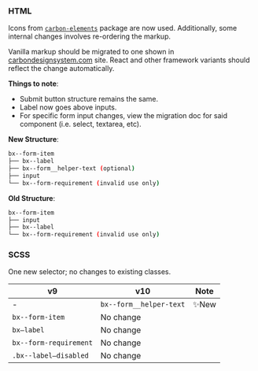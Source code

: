 ### HTML

Icons from [`carbon-elements`](https://github.com/IBM/carbon-elements) package
are now used. Additionally, some internal changes involves re-ordering the
markup.

Vanilla markup should be migrated to one shown in
[carbondesignsystem.com](https://next.carbondesignsystem.com/components/form/code)
site. React and other framework variants should reflect the change
automatically.

**Things to note**:

- Submit button structure remains the same.
- Label now goes above inputs.
- For specific form input changes, view the migration doc for said component
  (i.e. select, textarea, etc).

**New Structure**:

```bash
bx--form-item
├── bx--label
├── bx--form__helper-text (optional)
├── input
└── bx--form-requirement (invalid use only)
```

**Old Structure**:

```bash
bx--form-item
├── input
├── bx--label
└── bx--form-requirement (invalid use only)
```

### SCSS

One new selector; no changes to existing classes.

| v9                     | v10                     | Note  |
| ---------------------- | ----------------------- | ----- |
| -                      | `bx--form__helper-text` | ✨New |
| `bx--form-item`        | No change               |       |
| `bx—label`             | No change               |       |
| `bx--form-requirement` | No change               |       |
| `.bx--label—disabled`  | No change               |       |
